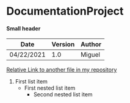 # DocumentationProject
#### Small header

Date | Version | Author
------------ | ------------- | -------------
04/22/2021 | 1.0 | Miguel

[Relative Link to another file in my repository](docs/CONTRIBUTING.md)

1. First list item
   - First nested list item
     - Second nested list item
